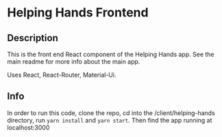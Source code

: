 # Helping Hands Frontend

## Description 
This is the front end React component of the Helping Hands app. See the main readme for more info about the main app.

Uses React, React-Router, Material-Ui. 

## Info
In order to run this code, clone the repo, cd into the /client/helping-hands directory, run `yarn install` and `yarn start`. Then find the app running at localhost:3000